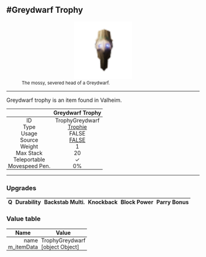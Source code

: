 <meta property="og:title" content="Greydwarf Trophy - MoreValheim" /><meta property="og:type" content="website" /><meta property="og:image" content="/assets/greydwarf_trophy.png" /><meta property="og:description" content="Greydwarf Trophy is an item found in Valheim." /><meta name="theme-color" content="#546D78"><meta name="twitter:card" content="summary_large_image">
#Greydwarf Trophy
-------------
<style>img {width:20px;}.tb {width:150px;display: block;margin-left: auto;margin-right: auto;}</style>

<style>.md-typeset table:not([class]) th:not([align]) {min-width:unset!important;}</style>
<style>td{padding:0em 0.3em!important;text-align:center!important;border-left:.05rem solid var(--md-default-fg-color--lightest)}</style>

<style>th{padding:0.1em 0.3em!important;text-align:center!important;font-weight:bold}</style>

<style>pre{text-align:right!important}</style>
<style>table tr td:first-child {border-left: 0;};</style>

<figure><img src="/assets/greydwarf_trophy.png" class="tb" /><figcaption><small>The mossy, severed head of a Greydwarf.</small></figcaption></figure>

-------------

Greydwarf trophy is an item found in Valheim.

|        | Greydwarf Trophy              |
| ----------- | ------------------------------------ |
| ID |TrophyGreydwarf
| Type | [Trophie](../../types/trophie)
| Usage | FALSE<br>
| Source | [FALSE](../../items/false)
| Weight | 1 |
| Max Stack | 20 |
| Teleportable | ✓
| Movespeed Pen. | 0%


-------------

### Upgrades
| Q | Durability | Backstab Multi. | Knockback | Block Power | Parry Bonus
| - | - | - | - | - | - 


### Value table
| Name | Value
| - | - |
| <div style="text-align:right">name</div> | <div style="text-align:left">TrophyGreydwarf</div> | 
| <div style="text-align:right">m_itemData</div> | <div style="text-align:left">[object Object]</div> | 